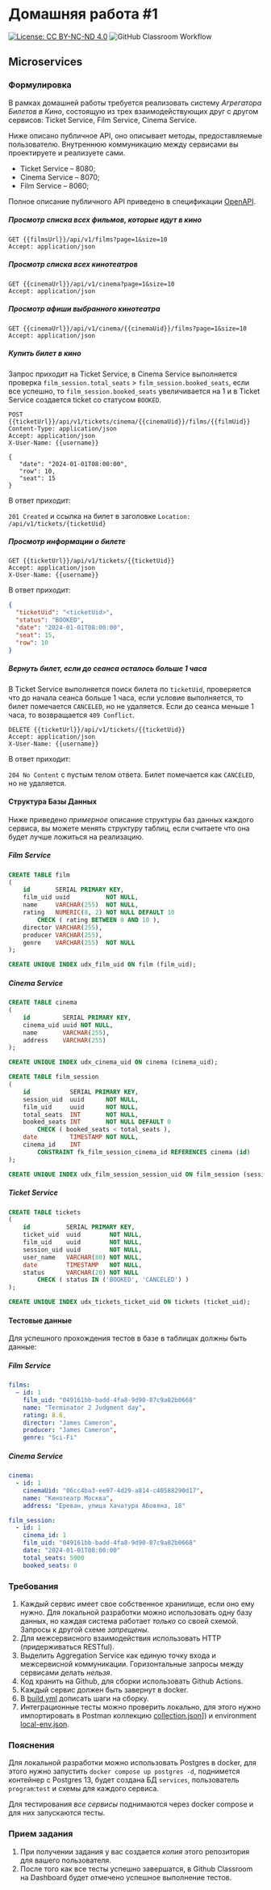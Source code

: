 # Домашняя работа #1

[![License: CC BY-NC-ND 4.0](https://img.shields.io/badge/License-CC%20BY--NC--ND%204.0-lightgrey.svg)](https://creativecommons.org/licenses/by-nc-nd/4.0/)
![GitHub Classroom Workflow](../../workflows/GitHub%20Classroom%20Workflow/badge.svg?branch=master)

## Microservices

### Формулировка

В рамках домашней работы требуется реализовать систему _Агрегатора Билетов в Кино_, состоящую из
трех взаимодействующих друг с другом сервисов: Ticket Service, Film Service, Cinema Service.

Ниже описано публичное API, оно описывает методы, предоставляемые пользователю. Внутреннюю
коммуникацию между сервисами вы проектируете и реализуете сами.

* Ticket Service – 8080;
* Cinema Service – 8070;
* Film Service – 8060;

Полное описание публичного API приведено в спецификации [OpenAPI](openapi.yml).

##### Просмотр списка всех фильмов, которые идут в кино

```http request
GET {{filmsUrl}}/api/v1/films?page=1&size=10
Accept: application/json
```

##### Просмотр списка всех кинотеатров

```http request
GET {{cinemaUrl}}/api/v1/cinema?page=1&size=10
Accept: application/json
```

##### Просмотр афиши выбранного кинотеатра

```http request
GET {{cinemaUrl}}/api/v1/cinema/{{cinemaUid}}/films?page=1&size=10
Accept: application/json
```

##### Купить билет в кино

Запрос приходит на Ticket Service, в Cinema Service выполняется
проверка `film_session.total_seats` > `film_session.booked_seats`, если все успешно, то `film_session.booked_seats`
увеличивается на 1 и в Ticket Service создается ticket со статусом `BOOKED`.

```http request
POST {{ticketUrl}}/api/v1/tickets/cinema/{{cinemaUid}}/films/{{filmUid}}
Content-Type: application/json
Accept: application/json
X-User-Name: {{username}}

{
   "date": "2024-01-01T08:00:00",
   "row": 10,
   "seat": 15
}
```

В ответ приходит:

`201 Created` и ссылка на билет в заголовке `Location: /api/v1/tickets/{ticketUid}`

##### Просмотр информации о билете

```http request
GET {{ticketUrl}}/api/v1/tickets/{{ticketUid}}
Accept: application/json
X-User-Name: {{username}}
```

В ответ приходит:

```json
{
  "ticketUid": "<ticketUid>",
  "status": "BOOKED",
  "date": "2024-01-01T08:00:00",
  "seat": 15,
  "row": 10
}
```

##### Вернуть билет, если до сеанса осталось больше 1 часа

В Ticket Service выполняется поиск билета по `ticketUid`, проверяется что до начала сеанса больше 1 часа, если условие
выполняется, то билет помечается `CANCELED`, но не удаляется. Если до сеанса меньше 1 часа, то
возвращается `409 Conflict`.

```http request
DELETE {{ticketUrl}}/api/v1/tickets/{{ticketUid}}
Accept: application/json
X-User-Name: {{username}}
```

В ответ приходит:

`204 No Content` с пустым телом ответа. Билет помечается как `CANCELED`, но не удаляется.

#### Структура Базы Данных

Ниже приведено _примерное_ описание структуры баз данных каждого сервиса, вы можете менять структуру таблиц, если
считаете что она будет лучше ложиться на реализацию.

##### Film Service

```sql
CREATE TABLE film
(
    id       SERIAL PRIMARY KEY,
    film_uid uuid          NOT NULL,
    name     VARCHAR(255)  NOT NULL,
    rating   NUMERIC(8, 2) NOT NULL DEFAULT 10
        CHECK ( rating BETWEEN 0 AND 10 ),
    director VARCHAR(255),
    producer VARCHAR(255),
    genre    VARCHAR(255)  NOT NULL
);

CREATE UNIQUE INDEX udx_film_uid ON film (film_uid);
```

##### Cinema Service

```sql
CREATE TABLE cinema
(
    id         SERIAL PRIMARY KEY,
    cinema_uid uuid NOT NULL,
    name       VARCHAR(255),
    address    VARCHAR(255)
);

CREATE UNIQUE INDEX udx_cinema_uid ON cinema (cinema_uid);

CREATE TABLE film_session
(
    id           SERIAL PRIMARY KEY,
    session_uid  uuid      NOT NULL,
    film_uid     uuid      NOT NULL,
    total_seats  INT       NOT NULL,
    booked_seats INT       NOT NULL DEFAULT 0
        CHECK ( booked_seats < total_seats ),
    date         TIMESTAMP NOT NULL,
    cinema_id    INT
        CONSTRAINT fk_film_session_cinema_id REFERENCES cinema (id)
);

CREATE UNIQUE INDEX udx_film_session_session_uid ON film_session (session_uid);
```

##### Ticket Service

```sql
CREATE TABLE tickets
(
    id          SERIAL PRIMARY KEY,
    ticket_uid  uuid        NOT NULL,
    film_uid    uuid        NOT NULL,
    session_uid uuid        NOT NULL,
    user_name   VARCHAR(80) NOT NULL,
    date        TIMESTAMP   NOT NULL,
    status      VARCHAR(20) NOT NULL
        CHECK ( status IN ('BOOKED', 'CANCELED') )
);

CREATE UNIQUE INDEX udx_tickets_ticket_uid ON tickets (ticket_uid);
```

#### Тестовые данные

Для успешного прохождения тестов в базе в таблицах должны быть данные:

##### Film Service

```yaml
films:
  – id: 1
    film_uid: "049161bb-badd-4fa8-9d90-87c9a82b0668"
    name: "Terminator 2 Judgment day",
    rating: 8.6,
    director: "James Cameron",
    producer: "James Cameron",
    genre: "Sci-Fi"
```

##### Cinema Service

```yaml
cinema:
  - id: 1
    cinemaUid: "06cc4ba3-ee97-4d29-a814-c40588290d17",
    name: "Кинотеатр Москва",
    address: "Ереван, улица Хачатура Абовяна, 18"
```

```yaml
film_session:
  - id: 1
    cinema_id: 1
    film_uid: "049161bb-badd-4fa8-9d90-87c9a82b0668"
    date: "2024-01-01T08:00:00"
    total_seats: 5000
    booked_seats: 0
```

### Требования

1. Каждый сервис имеет свое собственное хранилище, если оно ему нужно. Для локальной разработки можно использовать одну
   базу данных, но каждая система работает _только_ со своей схемой. Запросы к другой схеме _запрещены_.
2. Для межсервисного взаимодействия использовать HTTP (придерживаться RESTful).
3. Выделить Aggregation Service как единую точку входа и межсервисной коммуникации. Горизонтальные запросы между
   сервисами делать _нельзя_.
4. Код хранить на Github, для сборки использовать Github Actions.
5. Каждый сервис должен быть завернут в docker.
6. В [build.yml](.github/workflows/classroom.yml) дописать шаги на сборку.
7. Интеграционные тесты можно проверить локально, для этого нужно импортировать в Postman
   коллекцию [collection.json](postman/collection.json)]) и environment [local-env.json](postman/local-env.json).

### Пояснения

Для локальной разработки можно использовать Postgres в docker, для этого нужно запустить
`docker compose up postgres -d`, поднимется контейнер с Postgres 13, будет создана БД `services`,
пользователь `program`:`test` и схемы для каждого сервиса.

Для тестирования _все сервисы_ поднимаются через docker compose и для них запускаются тесты.

### Прием задания

1. При получении задания у вас создается _копия_ этого репозитория для вашего пользователя.
2. После того как все тесты успешно завершатся, в Github Classroom на Dashboard будет отмечено успешное выполнение
   тестов.